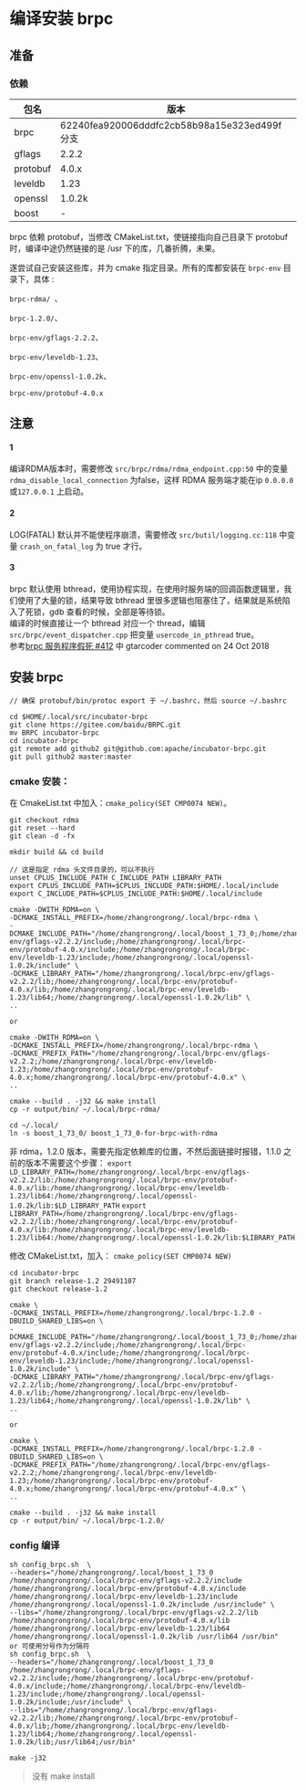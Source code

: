 # 编译安装 brpc
## 准备
### 依赖

| 包名 | 版本 |
| --------- | --------- |
| brpc | 62240fea920006dddfc2cb58b98a15e323ed499f 分支 |
| gflags | 2.2.2 |
| protobuf | 4.0.x |
| leveldb | 1.23 |
| openssl | 1.0.2k |
| boost | - |

brpc 依赖 protobuf，当修改 CMakeList.txt，使链接指向自己目录下 protobuf 时，编译中途仍然链接的是 /usr 下的库，几番折腾，未果。

遂尝试自己安装这些库，并为 cmake 指定目录。所有的库都安装在 `brpc-env` 目录下，具体 :  

`brpc-rdma/	`、
  
`brpc-1.2.0/`、  

`brpc-env/gflags-2.2.2`、  

`brpc-env/leveldb-1.23`、  

`brpc-env/openssl-1.0.2k`、  

`brpc-env/protobuf-4.0.x` 

## 注意

#### 1
编译RDMA版本时，需要修改 `src/brpc/rdma/rdma_endpoint.cpp:50` 中的变量 `rdma_disable_local_connection` 为false，这样 RDMA 服务端才能在ip `0.0.0.0`或`127.0.0.1` 上启动。
#### 2
LOG(FATAL) 默认并不能使程序崩溃，需要修改 `src/butil/logging.cc:118` 中变量 `crash_on_fatal_log` 为 true 才行。

#### 3
brpc 默认使用 bthread，使用协程实现，在使用时服务端的回调函数逻辑里，我们使用了大量的锁，结果导致 bthread 里很多逻辑也阻塞住了，结果就是系统陷入了死锁，gdb 查看的时候，全部是等待锁。  
编译的时候直接让一个 bthread 对应一个 thread，编辑 `src/brpc/event_dispatcher.cpp` 把变量 `usercode_in_pthread` true。  
参考[brpc 服务程序假死
#412](https://github.com/apache/incubator-brpc/issues/412) 中 gtarcoder commented on 24 Oct 2018

## 安装 brpc
~~~
// 确保 protobuf/bin/protoc export 于 ~/.bashrc，然后 source ~/.bashrc

cd $HOME/.local/src/incubator-brpc
git clone https://gitee.com/baidu/BRPC.git 
mv BRPC incubator-brpc
cd incubator-brpc
git remote add github2 git@github.com:apache/incubator-brpc.git
git pull github2 master:master
~~~


### cmake 安装：
在 CmakeList.txt 中加入：`cmake_policy(SET CMP0074 NEW)`。
~~~
git checkout rdma
git reset --hard
git clean -d -fx

mkdir build && cd build

// 这是指定 rdma 头文件目录的，可以不执行
unset CPLUS_INCLUDE_PATH C_INCLUDE_PATH LIBRARY_PATH
export CPLUS_INCLUDE_PATH=$CPLUS_INCLUDE_PATH:$HOME/.local/include
export C_INCLUDE_PATH=$CPLUS_INCLUDE_PATH:$HOME/.local/include

cmake -DWITH_RDMA=on \
-DCMAKE_INSTALL_PREFIX=/home/zhangrongrong/.local/brpc-rdma \
-DCMAKE_INCLUDE_PATH="/home/zhangrongrong/.local/boost_1_73_0;/home/zhangrongrong/.local/brpc-env/gflags-v2.2.2/include;/home/zhangrongrong/.local/brpc-env/protobuf-4.0.x/include;/home/zhangrongrong/.local/brpc-env/leveldb-1.23/include;/home/zhangrongrong/.local/openssl-1.0.2k/include" \
-DCMAKE_LIBRARY_PATH="/home/zhangrongrong/.local/brpc-env/gflags-v2.2.2/lib;/home/zhangrongrong/.local/brpc-env/protobuf-4.0.x/lib;/home/zhangrongrong/.local/brpc-env/leveldb-1.23/lib64;/home/zhangrongrong/.local/openssl-1.0.2k/lib" \
..

or

cmake -DWITH_RDMA=on \
-DCMAKE_INSTALL_PREFIX=/home/zhangrongrong/.local/brpc-rdma \
-DCMAKE_PREFIX_PATH="/home/zhangrongrong/.local/brpc-env/gflags-v2.2.2;/home/zhangrongrong/.local/brpc-env/leveldb-1.23;/home/zhangrongrong/.local/brpc-env/protobuf-4.0.x;home/zhangrongrong/.local/brpc-env/protobuf-4.0.x" \
..

cmake --build . -j32 && make install
cp -r output/bin/ ~/.local/brpc-rdma/

cd ~/.local/
ln -s boost_1_73_0/ boost_1_73_0-for-brpc-with-rdma
~~~

非 rdma，1.2.0 版本，需要先指定依赖库的位置，不然后面链接时报错，1.1.0 之前的版本不需要这个步骤：
`export LD_LIBRARY_PATH=/home/zhangrongrong/.local/brpc-env/gflags-v2.2.2/lib:/home/zhangrongrong/.local/brpc-env/protobuf-4.0.x/lib:/home/zhangrongrong/.local/brpc-env/leveldb-1.23/lib64:/home/zhangrongrong/.local/openssl-1.0.2k/lib:$LD_LIBRARY_PATH`
`export LIBRARY_PATH=/home/zhangrongrong/.local/brpc-env/gflags-v2.2.2/lib:/home/zhangrongrong/.local/brpc-env/protobuf-4.0.x/lib:/home/zhangrongrong/.local/brpc-env/leveldb-1.23/lib64:/home/zhangrongrong/.local/openssl-1.0.2k/lib:$LIBRARY_PATH`

修改 CMakeList.txt，加入：
`cmake_policy(SET CMP0074 NEW)`

~~~
cd incubator-brpc
git branch release-1.2 29491107
git checkout release-1.2

cmake \
-DCMAKE_INSTALL_PREFIX=/home/zhangrongrong/.local/brpc-1.2.0 -DBUILD_SHARED_LIBS=on \
-DCMAKE_INCLUDE_PATH="/home/zhangrongrong/.local/boost_1_73_0;/home/zhangrongrong/.local/brpc-env/gflags-v2.2.2/include;/home/zhangrongrong/.local/brpc-env/protobuf-4.0.x/include;/home/zhangrongrong/.local/brpc-env/leveldb-1.23/include;/home/zhangrongrong/.local/openssl-1.0.2k/include" \
-DCMAKE_LIBRARY_PATH="/home/zhangrongrong/.local/brpc-env/gflags-v2.2.2/lib;/home/zhangrongrong/.local/brpc-env/protobuf-4.0.x/lib;/home/zhangrongrong/.local/brpc-env/leveldb-1.23/lib64;/home/zhangrongrong/.local/openssl-1.0.2k/lib" \
..

or

cmake \
-DCMAKE_INSTALL_PREFIX=/home/zhangrongrong/.local/brpc-1.2.0 -DBUILD_SHARED_LIBS=on \
-DCMAKE_PREFIX_PATH="/home/zhangrongrong/.local/brpc-env/gflags-v2.2.2;/home/zhangrongrong/.local/brpc-env/leveldb-1.23;/home/zhangrongrong/.local/brpc-env/protobuf-4.0.x;home/zhangrongrong/.local/brpc-env/protobuf-4.0.x" \
..

cmake --build . -j32 && make install
cp -r output/bin/ ~/.local/brpc-1.2.0/
~~~


### config 编译
~~~
sh config_brpc.sh  \
--headers="/home/zhangrongrong/.local/boost_1_73_0 /home/zhangrongrong/.local/brpc-env/gflags-v2.2.2/include /home/zhangrongrong/.local/brpc-env/protobuf-4.0.x/include /home/zhangrongrong/.local/brpc-env/leveldb-1.23/include /home/zhangrongrong/.local/openssl-1.0.2k/include /usr/include" \
--libs="/home/zhangrongrong/.local/brpc-env/gflags-v2.2.2/lib /home/zhangrongrong/.local/brpc-env/protobuf-4.0.x/lib /home/zhangrongrong/.local/brpc-env/leveldb-1.23/lib64 /home/zhangrongrong/.local/openssl-1.0.2k/lib /usr/lib64 /usr/bin"
or 可使用分号作为分隔符
sh config_brpc.sh  \
--headers="/home/zhangrongrong/.local/boost_1_73_0 /home/zhangrongrong/.local/brpc-env/gflags-v2.2.2/include;/home/zhangrongrong/.local/brpc-env/protobuf-4.0.x/include;/home/zhangrongrong/.local/brpc-env/leveldb-1.23/include;/home/zhangrongrong/.local/openssl-1.0.2k/include;/usr/include" \
--libs="/home/zhangrongrong/.local/brpc-env/gflags-v2.2.2/lib;/home/zhangrongrong/.local/brpc-env/protobuf-4.0.x/lib;/home/zhangrongrong/.local/brpc-env/leveldb-1.23/lib64;/home/zhangrongrong/.local/openssl-1.0.2k/lib;/usr/lib64;/usr/bin"

make -j32
~~~
> 没有 make install



